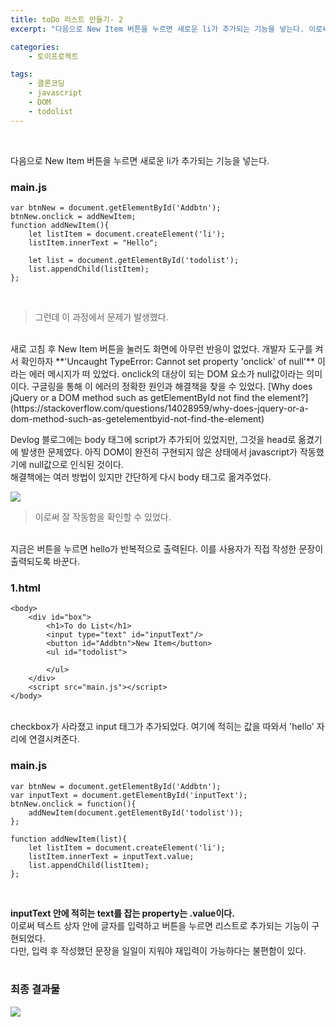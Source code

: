 ```yaml
---
title: toDo 리스트 만들기- 2
excerpt: "다음으로 New Item 버튼을 누르면 새로운 li가 추가되는 기능을 넣는다. 이로써 텍스트 상자 안에 글자를 입력하고 버튼을 누르면 리스트로 추가되는 기능이 구현되었다."

categories: 
    - 토이프로젝트

tags: 
    - 클론코딩
    - javascript
    - DOM
    - todolist
---
```

<br> 
<!-- 태그 사용은 성공적이었다. html과 연동되는 부분이 있는 걸까? -->

다음으로 New Item 버튼을 누르면 새로운 li가 추가되는 기능을 넣는다. 

### main.js
```
var btnNew = document.getElementById('Addbtn');
btnNew.onclick = addNewItem;
function addNewItem(){
    let listItem = document.createElement('li');
    listItem.innerText = "Hello";

    let list = document.getElementById('todolist');
    list.appendChild(listItem);
};
```
<br>

> 그런데 이 과정에서 문제가 발생했다.

<br>
새로 고침 후 New Item 버튼을 눌러도 화면에 아무런 반응이 없었다. 개발자 도구를 켜서 확인하자 **'Uncaught TypeError: Cannot set property 'onclick' of null'** 이라는 에러 메시지가 떠 있었다. onclick의 대상이 되는 DOM 요소가 null값이라는 의미이다.  
구글링을 통해 이 에러의 정확한 원인과 해결책을 찾을 수 있었다.  
[Why does jQuery or a DOM method such as getElementById not find the element?](https://stackoverflow.com/questions/14028959/why-does-jquery-or-a-dom-method-such-as-getelementbyid-not-find-the-element)

Devlog 블로그에는 body 태그에 script가 추가되어 있었지만, 그것을 head로 옮겼기에 발생한 문제였다. 아직 DOM이 완전히 구현되지 않은 상태에서 javascript가 작동했기에 null값으로 인식된 것이다.  
해결책에는 여러 방법이 있지만 간단하게 다시 body 태그로 옮겨주었다.
<br>

![](https://dulcis-hortus.github.io//assets/images/2_hello.JPG)  
> 이로써 잘 작동함을 확인할 수 있었다.

<br>
지금은 버튼을 누르면 hello가 반복적으로 출력된다. 이를 사용자가 직접 작성한 문장이 출력되도록 바꾼다.

### 1.html
```
<body>
    <div id="box">
        <h1>To do List</h1>
        <input type="text" id="inputText"/>
        <button id="Addbtn">New Item</button>
        <ul id="todolist">
            
        </ul>
    </div>
    <script src="main.js"></script>
</body>

```
<br>
checkbox가 사라졌고 input 태그가 추가되었다. 여기에 적히는 값을 따와서 'hello' 자리에 연결시켜준다.
<br>

### main.js
```
var btnNew = document.getElementById('Addbtn');
var inputText = document.getElementById('inputText');
btnNew.onclick = function(){
    addNewItem(document.getElementById('todolist'));
};

function addNewItem(list){
    let listItem = document.createElement('li');
    listItem.innerText = inputText.value;
    list.appendChild(listItem);
};

```
<br>

**inputText 안에 적히는 text를 잡는 property는 .value이다.**  
이로써 텍스트 상자 안에 글자를 입력하고 버튼을 누르면 리스트로 추가되는 기능이 구현되었다.  
다만, 입력 후 작성했던 문장을 일일이 지워야 재입력이 가능하다는 불편함이 있다.  
<br>

### 최종 결과물  
![](https://dulcis-hortus.github.io//assets/images/2_fp.JPG)

<br>





